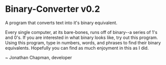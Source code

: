 # Binary-Converter v0.2
A program that converts text into it's binary equivalent.

Every single computer, at its bare-bones, runs off of binary--a series of 1's and 0's. If you are interested in what binary looks like, try out this program. Using this program, type in numbers, words, and phrases to find their binary equivalents. Hopefully you can find as much enjoyment in this as I did.

~ Jonathan Chapman, developer
